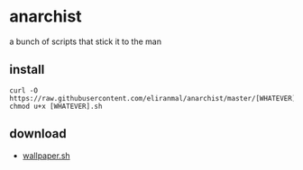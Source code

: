 # anarchist

a bunch of scripts that stick it to the man


## install

    curl -O https://raw.githubusercontent.com/eliranmal/anarchist/master/[WHATEVER].sh
    chmod u+x [WHATEVER].sh


## download

- [wallpaper.sh](https://raw.githubusercontent.com/eliranmal/anarchist/master/wallpaper.sh)
